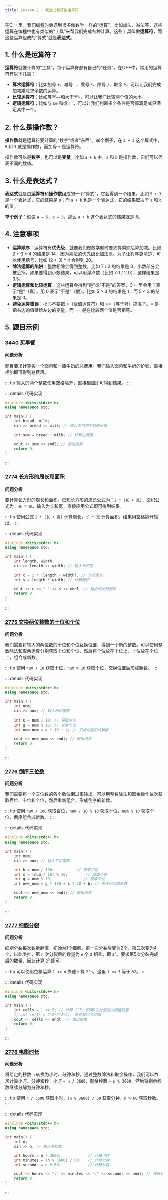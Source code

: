 ```yaml
---
title: Lesson 2 - 表达式和算数运算符
---
```


在C++里，我们编程时会遇到很多像数学一样的“运算”，比如加法、减法等，这些运算在编程中也有类似的“工具”来帮我们完成各种计算。这些工具叫做**运算符**，而这些运算组成的“算式”就是**表达式**。


## 1. 什么是运算符？

**运算符**就像计算的“工具”，每个运算符都有自己的“任务”。在C++中，常用的运算符有以下几类：

- **算术运算符**：比如加号 `+`、减号 `-`、乘号 `*`、除号 `/`、取余 `%`，可以让我们完成加减乘除求余数的运算。
- **比较运算符**：比如等号`==`和大于号`>`，可以让我们比较两个值的大小。
- **逻辑运算符**：比如与 `&&` 和或 `||`，可以让我们判断多个条件是否都满足或只满足其中一个。



## 2. 什么是操作数？

**操作数**就是运算符要计算的“数字”或者“东西”。举个例子，在 `5 + 3` 这个算式中，`5` 和 `3` 就是操作数，而加号 `+` 是运算符。



操作数可以是**数字**，也可以是**变量**。比如 `a + b` 中，`a` 和 `b` 是操作数，它们可以代表不同的数值。



## 3. 什么是表达式？

**表达式**就是由**运算符**和**操作数**组成的一个“算式”，它会得到一个结果。比如 `5 + 3` 是一个表达式，它的结果是 `8`；而 `a + b` 也是一个表达式，它的结果取决于 `a` 和 `b` 的值。



**举个例子**：假设 `a = 5`，`b = 3`，那么 `a + b` 这个表达式的结果就是 8。



## 4. 注意事项

- **运算顺序**：运算符有**优先级**，就像我们做数学题时要先算乘除后算加减。比如 2 + 3 * 4 的结果是 14，因为乘法的优先级比加法高。为了让程序更清楚，可以使用括号，比如 (2 + 3) * 4 会得到 20。
- **除法运算的陷阱**：整数相除会得到整数，比如 7 / 2 的结果是 3，小数部分会被丢掉。如果要得到小数结果，可以用浮点数（比如 7.0 / 2.0），这样结果是 3.5。
- **逻辑运算和比较运算**：这些运算会得到“是”或“不是”的答案，C++里会用 1 表示“是”（真），用 0 表示“不是”（假）。比如 5 > 3 的结果是 1，而 5 < 3 的结果是 0。
- **避免运算错误**：小心不要把 =（赋值运算符）和 ==（等于号）搞混了。= 是把右边的值赋给左边的变量，而 == 是在比较两个值是否相等。


## 5. 题目示例

### [3440 买早餐](https://oj.aicoders.cn/problem/3440)

**问题分析**

题目要求计算买一个面包和一瓶牛奶的总费用。我们输入面包和牛奶的价钱，直接相加即可得到总费用。

::: tip
输入的两个整数使用空格隔开，直接相加即可得到结果。
:::

::: details 代码实现

```cpp
#include <bits/stdc++.h>
using namespace std;

int main() {
    int bread, milk;
    cin >> bread >> milk; // 输入面包和牛奶的价格
    
    int sum = bread + milk; // 计算总费用

    cout << sum << endl; // 输出结果
    return 0;
}
```

:::


### [2774 长方形的周长和面积](https://oj.aicoders.cn/problem/2774)

**问题分析**

要计算长方形的周长和面积。已知长方形的周长公式为：`2 * (长 + 宽)`，面积公式为：`长 * 宽`。输入为长和宽，直接应用公式即可得到结果。

::: tip
使用公式 `2 * (长 + 宽)` 计算周长，`长 * 宽` 计算面积，结果用空格隔开输出。
:::

::: details 代码实现

```cpp
#include <bits/stdc++.h>
using namespace std;

int main() {
    int length, width;
    cin >> length >> width; // 输入长和宽
    
    int c = 2 * (length + width); // 计算周长
    int s = length * width; // 计算面积

    cout << c << " " << s << endl; // 输出周长和面积
    return 0;
}
```

:::



### [2775 交换两位整数的十位和个位](https://oj.aicoders.cn/problem/2775)

**问题分析**

我们需要将输入的两位数的十位和个位互换位置，得到一个新的整数。可以使用整数除法和取余运算分别获取十位和个位，然后将个位放在十位上，十位放在个位上，组合成新数。

::: tip
使用 `num / 10` 获取十位，`num % 10` 获取个位，交换位置后形成新数。
:::

::: details 代码实现

```cpp
#include <bits/stdc++.h>
using namespace std;

int main() {
    int num;
    cin >> num; // 输入两位整数
    
    int s = num / 10; // 获取十位
    int g = num % 10; // 获取个位
    int new_num = g * 10 + s; // 交换位置形成新数

    cout << new_num << endl; // 输出结果
    return 0;
}
```

:::



### [2776 倒序三位数](https://oj.aicoders.cn/problem/2776)

**问题分析**

我们需要将一个三位数的各个数位倒过来输出。可以用整数除法和取余操作依次获取百位、十位和个位，然后重新组合，形成倒序的新数。

::: tip
使用 `num / 100` 获取百位，`num / 10 % 10` 获取十位，`num % 10` 获取个位，倒序组合成新数。
:::

::: details 代码实现

```cpp
#include <bits/stdc++.h>
using namespace std;

int main() {
    int num;
    cin >> num; // 输入三位整数

    int b = num / 100;          // 获取百位
    int s = (num / 10) % 10;        // 获取十位
    int g = num % 10;              // 获取个位
    int new_num = g * 100 + s * 10 + b; // 倒序组合成新数

    cout << new_num << endl; // 输出结果
    return 0;
}
```

:::


### [2777 细胞分裂](https://oj.aicoders.cn/problem/2777)

**问题分析**

细胞分裂每次数量翻倍，初始为1个细胞。第一次分裂后变为2个，第二次变为4个，以此类推，第 `n` 次分裂后的数量为 `n` 个 `2` 相乘，即 <code>$2^n$</code>。要求第5次分裂完成后的数量，因此计算 <code>$2^5$</code> 即可。

::: tip
可以使用位移运算 `1 << n` 快速计算 `2^n`，这里 `1 << 5` 等于 `32`。
:::

::: details 代码实现

```cpp
#include <bits/stdc++.h>
using namespace std;

int main() {
    int cells = 1 << 5; // 计算 2^5，即第5次分裂后的细胞数量
    // int cells = 2*2*2*2*2;  或者写5个2相乘
    cout << cells << endl; // 输出结果
    return 0;
}
```

:::


### [2778 电影时长](https://oj.aicoders.cn/problem/2778)

**问题分析**

将给定的秒数 `n` 转换为小时、分钟和秒。通过整数除法和取余操作，我们可以依次计算小时、分钟和秒：小时 `= n / 3600`，剩余秒数 `= n % 3600`，然后将剩余秒数继续分解为分钟和秒。

::: tip
使用 `n / 3600` 获取小时，`(n % 3600) / 60` 获取分钟，`n % 60` 获取秒数。
:::

::: details 代码实现

```cpp
#include <bits/stdc++.h>
using namespace std;

int main() {
    int n;
    cin >> n; // 输入总秒数

    int hours = n / 3600;            // 计算小时
    int minutes = (n % 3600) / 60;   // 计算分钟
    int seconds = n % 60;            // 计算秒数

    cout << hours << ":" << minutes << ":" << seconds << endl; // 按格式输出时:分:秒
    return 0;
}
```

:::